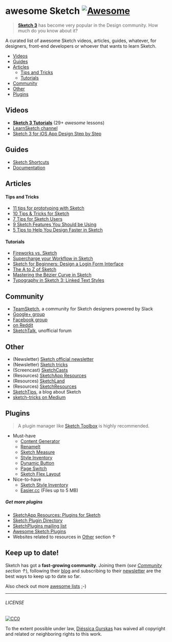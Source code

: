 # awesome Sketch [![Awesome](https://cdn.rawgit.com/sindresorhus/awesome/d7305f38d29fed78fa85652e3a63e154dd8e8829/media/badge.svg)](https://github.com/sindresorhus/awesome)

> [**Sketch 3**](http://bohemiancoding.com/sketch/) has become very popular in the Design community. How much do you know about it?

A curated list of awesome Sketch videos, articles, guides, whatever, for designers, front-end developers or whoever that wants to learn Sketch.

* [Videos](#videos)
* [Guides](#guides)
* [Articles](#articles)
  * [Tips and Tricks](#tips-and-tricks)
  * [Tutorials](#tutorials)
* [Community](#community)
* [Other](#other)
* [Plugins](#plugins)

## Videos
- **[Sketch 3 Tutorials](https://www.youtube.com/playlist?list=PLLnpHn493BHE6UIsdKYlS5zu-ZYvx22CS)** (29+ *awesome* lessons)
- [LearnSketch channel](https://www.youtube.com/user/learnsketch/videos)
- [Sketch 3 for iOS App Design Step by Step](https://www.youtube.com/watch?v=6SyFaRNVuUA)

## Guides
- [Sketch Shortcuts](http://sketchshortcuts.com/)
- [Documentation](http://www.bohemiancoding.com/sketch/support/documentation/)

## Articles
#### Tips and Tricks
- [11 tips for prototyping with Sketch](http://blog.invisionapp.com/11-tips-for-prototyping-with-sketch/)
- [10 Tips & Tricks for Sketch](http://saloon.io/10-tips-tricks-for-sketch/)
- [7 Tips for Sketch Users](https://medium.com/design-idea/7-tips-for-sketch-users-e09c27c7ce08)
- [9 Sketch Features You Should be Using](http://webdesign.tutsplus.com/tutorials/9-sketch-features-you-should-be-using--webdesign-18016)
- [5 Tips to Help You Design Faster in Sketch](https://medium.com/product-labs/5-tips-to-help-you-design-faster-in-sketch-a9db54d10a72)

#### Tutorials
- [Fireworks vs. Sketch](http://unitid.nl/english/spot-the-difference-fireworks-and-sketch-3)
- [Supercharge your Workflow in Sketch](https://medium.com/@bazdeas/supercharge-your-workflow-in-sketch-ebc9e5274845)
- [Sketch for Beginners: Design a Login Form Interface](http://webdesign.tutsplus.com/tutorials/sketch-for-beginners-design-a-login-form-interface--cms-21534)
- [The A to Z of Sketch](http://webdesign.tutsplus.com/articles/the-a-to-z-of-sketch--cms-22030)
- [Mastering the Bézier Curve in Sketch](https://medium.com/sketch-app/mastering-the-bezier-curve-in-sketch-4da8fdf0dbbb)
- [Typography in Sketch 3: Linked Text Styles](https://medium.com/@ericajaclyn/typography-in-sketch-3-linked-text-styles-9946a32af688)

## Community
- [TeamSketch](http://teamsketch.io/), a community for Sketch designers powered by Slack
- [Google+ group](https://plus.google.com/communities/105292892811319179094)
- [Facebook group](https://www.facebook.com/groups/sketchformac/)
- [on Reddit](http://www.reddit.com/r/sketchapp)
- [SketchTalk](http://sketchtalk.io/), unofficial forum

## Other
- (Newsletter) [Sketch official newsletter](https://bohemian.curated.co/)
- (Newsletter) [Sketch tricks](http://sketchtricks.com/)
- (Screencast) [SketchCasts](http://www.sketchcasts.net/)
- (Resources) [SketchApp Resources](http://www.sketchappsources.com/)
- (Resources) [SketchLand](http://sketch.land)
- (Resources) [SketchResources](http://sketchresources.com/)
- [SketchTips](http://www.sketchtips.info/), a blog about Sketch
- [sketch-tricks on Medium](https://medium.com/sketch-tricks)

## Plugins 
> A plugin manager like [Sketch Toolbox](http://sketchtoolbox.com/) is highly recommended.

- Must-have
  - [Content Generator](https://github.com/timuric/Content-generator-sketch-plugin)
  - [RenameIt](https://github.com/rodi01/RenameIt)
  - [Sketch Measure](https://github.com/utom/sketch-measure)
  - [Style Inventory](https://github.com/getflourish/Sketch-Style-Inventory/)
  - [Dynamic Button](https://github.com/ddwht/sketch-dynamic-button)
  - [Page Switch](https://github.com/mauehara/sketch-page-switch)
  - [Sketch Flex Layout](https://github.com/hrescak/Sketch-Flex-Layout)
- Nice-to-have
  - [Sketch Style Inventory](https://github.com/getflourish/Sketch-Style-Inventory/)
  - [Easier.cc](http://easier.cc/) (Files up to 5 MB)

##### Get more plugins
- [SketchApp Resources: Plugins for Sketch](http://www.sketchappsources.com/plugins.html)
- [Sketch Plugin Directory](https://github.com/sketchplugins/plugin-directory)
- [SketchPlugins mailing list](http://sketchplugins.com/)
- [Awesome Sketch Plugins](http://awesome-sket.ch/)
- Websites related to resources in [Other](#other) section ↑

## Keep up to date!
Sketch has got a **fast-growing community**. Joining them (*see [Community](#community) section ↑*), following their [blog](http://bohemiancoding.tumblr.com/) and subscribing to their [newsletter](https://bohemian.curated.co/) are the best ways to keep up to date so far.

Also check out more [awesome lists](https://github.com/sindresorhus/awesome) ;-)

---

###### LICENSE

[![CC0](http://mirrors.creativecommons.org/presskit/buttons/88x31/svg/cc-zero.svg)](http://creativecommons.org/publicdomain/zero/1.0/)

To the extent possible under law, [Diéssica Gurskas](http://diessi.ca) has waived all copyright and related or neighboring rights to this work.

